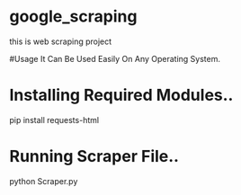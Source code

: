 # google_scraping
this is web scraping project

#Usage
It Can Be Used Easily On Any Operating System.

# Installing Required Modules..
pip install requests-html

# Running Scraper File..
python Scraper.py
